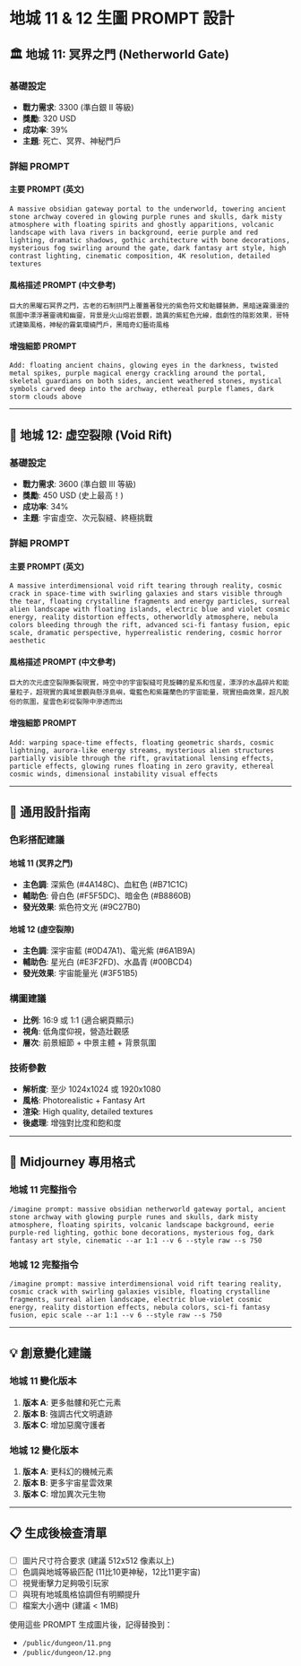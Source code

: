 # 地城 11 & 12 生圖 PROMPT 設計

## 🏛️ 地城 11: 冥界之門 (Netherworld Gate)

### 基礎設定
- **戰力需求**: 3300 (準白銀 II 等級)
- **獎勵**: 320 USD
- **成功率**: 39%
- **主題**: 死亡、冥界、神秘門戶

### 詳細 PROMPT

#### 主要 PROMPT (英文)
```
A massive obsidian gateway portal to the underworld, towering ancient stone archway covered in glowing purple runes and skulls, dark misty atmosphere with floating spirits and ghostly apparitions, volcanic landscape with lava rivers in background, eerie purple and red lighting, dramatic shadows, gothic architecture with bone decorations, mysterious fog swirling around the gate, dark fantasy art style, high contrast lighting, cinematic composition, 4K resolution, detailed textures
```

#### 風格描述 PROMPT (中文參考)
```
巨大的黑曜石冥界之門，古老的石制拱門上覆蓋著發光的紫色符文和骷髏裝飾，黑暗迷霧瀰漫的氛圍中漂浮著靈魂和幽靈，背景是火山熔岩景觀，詭異的紫紅色光線，戲劇性的陰影效果，哥特式建築風格，神秘的霧氣環繞門戶，黑暗奇幻藝術風格
```

#### 增強細節 PROMPT
```
Add: floating ancient chains, glowing eyes in the darkness, twisted metal spikes, purple magical energy crackling around the portal, skeletal guardians on both sides, ancient weathered stones, mystical symbols carved deep into the archway, ethereal purple flames, dark storm clouds above
```

---

## 🌌 地城 12: 虛空裂隙 (Void Rift)

### 基礎設定
- **戰力需求**: 3600 (準白銀 III 等級) 
- **獎勵**: 450 USD (史上最高！)
- **成功率**: 34%
- **主題**: 宇宙虛空、次元裂縫、終極挑戰

### 詳細 PROMPT

#### 主要 PROMPT (英文)
```
A massive interdimensional void rift tearing through reality, cosmic crack in space-time with swirling galaxies and stars visible through the tear, floating crystalline fragments and energy particles, surreal alien landscape with floating islands, electric blue and violet cosmic energy, reality distortion effects, otherworldly atmosphere, nebula colors bleeding through the rift, advanced sci-fi fantasy fusion, epic scale, dramatic perspective, hyperrealistic rendering, cosmic horror aesthetic
```

#### 風格描述 PROMPT (中文參考)
```
巨大的次元虛空裂隙撕裂現實，時空中的宇宙裂縫可見旋轉的星系和恆星，漂浮的水晶碎片和能量粒子，超現實的異域景觀與懸浮島嶼，電藍色和紫羅蘭色的宇宙能量，現實扭曲效果，超凡脫俗的氛圍，星雲色彩從裂隙中滲透而出
```

#### 增強細節 PROMPT
```
Add: warping space-time effects, floating geometric shards, cosmic lightning, aurora-like energy streams, mysterious alien structures partially visible through the rift, gravitational lensing effects, particle effects, glowing runes floating in zero gravity, ethereal cosmic winds, dimensional instability visual effects
```

---

## 🎨 通用設計指南

### 色彩搭配建議

#### 地城 11 (冥界之門)
- **主色調**: 深紫色 (#4A148C)、血紅色 (#B71C1C)
- **輔助色**: 骨白色 (#F5F5DC)、暗金色 (#B8860B)
- **發光效果**: 紫色符文光 (#9C27B0)

#### 地城 12 (虛空裂隙)
- **主色調**: 深宇宙藍 (#0D47A1)、電光紫 (#6A1B9A)
- **輔助色**: 星光白 (#E3F2FD)、水晶青 (#00BCD4)
- **發光效果**: 宇宙能量光 (#3F51B5)

### 構圖建議
- **比例**: 16:9 或 1:1 (適合網頁顯示)
- **視角**: 低角度仰視，營造壯觀感
- **層次**: 前景細節 + 中景主體 + 背景氛圍

### 技術參數
- **解析度**: 至少 1024x1024 或 1920x1080
- **風格**: Photorealistic + Fantasy Art
- **渲染**: High quality, detailed textures
- **後處理**: 增強對比度和飽和度

---

## 🔧 Midjourney 專用格式

### 地城 11 完整指令
```
/imagine prompt: massive obsidian netherworld gateway portal, ancient stone archway with glowing purple runes and skulls, dark misty atmosphere, floating spirits, volcanic landscape background, eerie purple-red lighting, gothic bone decorations, mysterious fog, dark fantasy art style, cinematic --ar 1:1 --v 6 --style raw --s 750
```

### 地城 12 完整指令
```
/imagine prompt: massive interdimensional void rift tearing reality, cosmic crack with swirling galaxies visible, floating crystalline fragments, surreal alien landscape, electric blue-violet cosmic energy, reality distortion effects, nebula colors, sci-fi fantasy fusion, epic scale --ar 1:1 --v 6 --style raw --s 750
```

---

## 💡 創意變化建議

### 地城 11 變化版本
1. **版本 A**: 更多骷髏和死亡元素
2. **版本 B**: 強調古代文明遺跡
3. **版本 C**: 增加惡魔守護者

### 地城 12 變化版本
1. **版本 A**: 更科幻的機械元素
2. **版本 B**: 更多宇宙星雲效果
3. **版本 C**: 增加異次元生物

---

## 📋 生成後檢查清單

- [ ] 圖片尺寸符合要求 (建議 512x512 像素以上)
- [ ] 色調與地城等級匹配 (11比10更神秘，12比11更宇宙)
- [ ] 視覺衝擊力足夠吸引玩家
- [ ] 與現有地城風格協調但有明顯提升
- [ ] 檔案大小適中 (建議 < 1MB)

使用這些 PROMPT 生成圖片後，記得替換到：
- `/public/dungeon/11.png`
- `/public/dungeon/12.png`